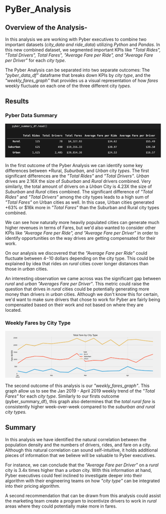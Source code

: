 # PyBer_Analysis
        
## Overview of the Analysis-

In this analysis we are working with Pyber executives to combine two important datasets (*city_data and ride_data*) utilizing *Python* and *Pandas*. In this new combined dataset, we segmented important KPIs like *"Total Rides", "Total Drivers", Total Fares", "Average Fare per Ride", and "Average Fare per Driver"* for each *city type*. 

The Pyber Analysis can be separated into two separate outcomes: The *"pyber_data_df"* dataframe that breaks down KPIs by *city type*, and the *"weekly_fares_graph"* that provides us a visual representation of how *fares* weekly fluctuate on each one of the three different city *types*. 
   
## Results   
   
### Pyber Data Summary  
   
![image](https://github.com/ejyongc/PyBer_Analysis/blob/main/Analysis/pyber_summary_df.png)

In the first outcome of the Pyber Analysis we can identify some key differences between *Rural, *Suburban,* and *Urban* city *types*. The first significant differences are the *"Total Rides"* and *"Total Drivers"*. *Urban* drives are 2.16X the size of *Suburban* and *Rural* drivers combined. Very similarly, the total amount of drivers on a *Urban* City is 4.23X the size of *Suburban* and *Rural* cities combined. 
The significant difference of *"Total Rides"* and *"Total Drivers"* among the city types leads to a high sum of *"Total Fares"* on Urban cities as well.  In this case, Urban cities generated +63% or $16k more in *"Total Fares"* than the Suburban and Rural city types combined.

We can see how naturally more heavily populated cities can generate much higher revenues in terms of Fares, but we'd also wanted to consider other KPIs like *"Average Fare per Ride", and "Average Fare per Driver"* in order to identify opportunities on the way drives are getting compensated for their work. 

On our analysis we discovered that the *"Average Fare per Ride"* could fluctuate between $4-$10 dollars depending on the city type. This could be explained by idea that rides on *rural* cities cover longer distances than those in *urban* cities. 

An interesting observation we came across was the significant gap between *rural* and *urban* *"Averages Fare per Driver"*. This metric could raise the question that drives in *rural* cities could be potentially generating more money than drivers in *urban* cities. Although we don't know this for certain, we'd want to make sure drivers that chose to work for Pyber are fairly being compensated based on their work and not based on where they are located.  

### Weekly Fares by City Type
![image](https://github.com/ejyongc/PyBer_Analysis/blob/main/Analysis/PyBer_fare_summary.png) 

The second outcome of this analysis is our *"weekly_fares_graph"*. This graph allow us to see the Jan 2019 - April 2019 weekly trend of the *"Total Fares"* for each *city type*. Similarly to our firsts outcome (pyber_summary_df), this graph also determines that the *total rural fare* is consistently higher week-over-week compared to the *suburban and rural city types.* 

## Summary

In this analysis we have identified the natural correlation between the population density and the numbers of drivers, rides, and fare on a city. Although this natural correlation can sound self-intuitive, it holds additional pieces of information that we believe will be valuable to Pyber executives. 

For instance, we can conclude that the *"Average Fare per Driver"* on a *rural* city is 3.4x times higher than a *urban* city. 
With this information at hand, Pyber executives could feel inclined to investigate deeper into their algorithm with their engineering teams on how *"city type"* can be integrated into their pricing algorithm.

A second recommendation that can be drawn from this analysis could assist the marketing team create a program to incentivize drivers to work in *rural* areas where they could potentially make more in fares.
